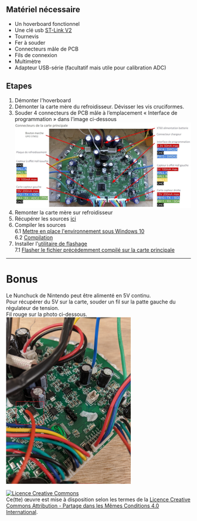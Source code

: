 ## Matériel nécessaire
* Un hoverboard fonctionnel
* Une clé usb [ST-Link V2](https://www.amazon.fr/gp/product/B07H9XV2W2/ref=ppx_yo_dt_b_asin_title_o07_s00?ie=UTF8&psc=1)
* Tournevis
* Fer à souder
* Connecteurs mâle de PCB
* Fils de connexion
* Multimètre
* Adapteur USB-série (facultatif mais utile pour calibration ADC)

## Etapes
1. Démonter l'hoverboard
2. Démonter la carte mère du refroidisseur. Dévisser les vis cruciformes.  
3. Souder 4 connecteurs de PCB mâle à l’emplacement « Interface de programmation » dans l’image ci-dessous  <img src="hoverboard_motherboard_fr.jpg">  
4. Remonter la carte mère sur refroidisseur  
5. Récupérer les sources [ici](hoverboard-firmware-hack.zip)
6. Compiler les sources   
6.1 [Mettre en place l'environnement sous Windows 10](environnement.md)  
6.2 [Compilation](compilation.md)
7. Installer l'[utilitaire de flashage](st_link_utility.md)  
7.1 [Flasher le fichier précédemment compilé sur la carte principale](flashage.md)  
  
_____  
# Bonus  
Le Nunchuck de Nintendo peut être alimenté en 5V continu.  
Pour récupérer du 5V sur la carte, souder un fil sur la patte gauche du régulateur de tension.    
Fil rouge sur la photo ci-dessous.  
<img src="5V-carte-principale.jpg" width="340">  

  
  
<a rel="license" href="http://creativecommons.org/licenses/by-sa/4.0/"><img alt="Licence Creative Commons" style="border-width:0" src="https://i.creativecommons.org/l/by-sa/4.0/88x31.png" /></a><br />Ce(tte) œuvre est mise à disposition selon les termes de la <a rel="license" href="http://creativecommons.org/licenses/by-sa/4.0/">Licence Creative Commons Attribution -  Partage dans les Mêmes Conditions 4.0 International</a>.
